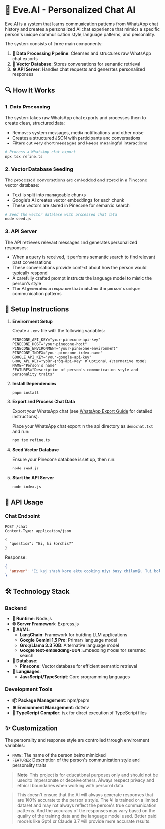 # 🤖 Eve.AI - Personalized Chat AI

Eve.AI is a system that learns communication patterns from WhatsApp chat history and creates a personalized AI chat experience that mimics a specific person's unique communication style, language patterns, and personality.

The system consists of three main components:

1. **🧹 Data Processing Pipeline**: Cleanses and structures raw WhatsApp chat exports
2. **🧠 Vector Database**: Stores conversations for semantic retrieval
3. **⚙️ API Server**: Handles chat requests and generates personalized responses

## 🔍 How It Works

### 1. Data Processing

The system takes raw WhatsApp chat exports and processes them to create clean, structured data:

- Removes system messages, media notifications, and other noise
- Creates a structured JSON with participants and conversations
- Filters out very short messages and keeps meaningful interactions

```bash
# Process a WhatsApp chat export
npx tsx refine.ts
```

### 2. Vector Database Seeding

The processed conversations are embedded and stored in a Pinecone vector database:

- Text is split into manageable chunks
- Google's AI creates vector embeddings for each chunk
- These vectors are stored in Pinecone for semantic search

```bash
# Seed the vector database with processed chat data
node seed.js
```

### 3. API Server

The API retrieves relevant messages and generates personalized responses:

- When a query is received, it performs semantic search to find relevant past conversations
- These conversations provide context about how the person would typically respond
- A carefully crafted prompt instructs the language model to mimic the person's style
- The AI generates a response that matches the person's unique communication patterns

## 🚀 Setup Instructions

1. **Environment Setup**

   Create a `.env` file with the following variables:

   ```
   PINECONE_API_KEY="your-pinecone-api-key"
   PINECONE_HOST="your-pinecone-host"
   PINECONE_ENVIRONMENT="your-pinecone-environment"
   PINECONE_INDEX="your-pinecone-index-name"
   GOOGLE_API_KEY="your-google-api-key"
   GROQ_API_KEY="your-groq-api-key" # Optional alternative model
   NAME="Person's name"
   FEATURES="Description of person's communication style and personality traits"
   ```

2. **Install Dependencies**

   ```bash
   pnpm install
   ```

3. **Export and Process Chat Data**

   Export your WhatsApp chat (see [WhatsApp Export Guide](./whatsapp-export-guide.md) for detailed instructions).

   Place your WhatsApp chat export in the api directory as `demochat.txt` and run:

   ```bash
   npx tsx refine.ts
   ```

4. **Seed Vector Database**

   Ensure your Pinecone database is set up, then run:

   ```bash
   node seed.js
   ```

5. **Start the API Server**

   ```bash
   node index.js
   ```

## 📡 API Usage

### Chat Endpoint

```http
POST /chat
Content-Type: application/json

{
  "question": "Ei, ki korchis?"
}
```

Response:

```json
{
  "answer": "Ei kaj shesh kore ektu cooking niye busy chilam😆. Tui bol, tui ki korchis?"
}
```

## 🛠️ Technology Stack

### Backend

- **🔄 Runtime**: Node.js
- **🌐 Server Framework**: Express.js
- **🧠 AI/ML**:
  - **LangChain**: Framework for building LLM applications
  - **Google Gemini 1.5 Pro**: Primary language model
  - **Groq/Llama 3.3 70B**: Alternative language model
  - **Google text-embedding-004**: Embedding model for semantic search
- **💾 Database**:
  - **Pinecone**: Vector database for efficient semantic retrieval
- **📝 Languages**:
  - **JavaScript/TypeScript**: Core programming languages

### Development Tools

- **📦 Package Management**: npm/pnpm
- **⚙️ Environment Management**: dotenv
- **🔄 TypeScript Compiler**: tsx for direct execution of TypeScript files

## ✨ Customization

The personality and response style are controlled through environment variables:

- `NAME`: The name of the person being mimicked
- `FEATURES`: Description of the person's communication style and personality traits

> **Note**: This project is for educational purposes only and should not be used to impersonate or deceive others. Always respect privacy and ethical boundaries when working with personal data.

> This doesn't ensure that the AI will always generate responses that are 100% accurate to the person's style. The AI is trained on a limited dataset and may not always reflect the person's true communication patterns. And the accuracy of the responses may vary based on the quality of the training data and the language model used. Better paid models like Gpt4 or Claude 3.7 will provide more accurate results.
